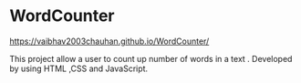 # WordCounter

https://vaibhav2003chauhan.github.io/WordCounter/

This project allow a user to count up number of words in a text . Developed by using HTML ,CSS and JavaScript.
